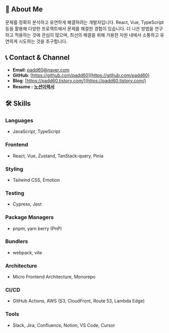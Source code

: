 ## 👋 About Me

문제를 정확히 분석하고 유연하게 해결하려는 개발자입니다. React, Vue, TypeScript 등을 활용해 다양한 프로젝트에서 문제를 해결한 경험이 있습니다. 더 나은 방법을 연구하고 적용하는 것에 관심이 많으며, 최선의 해결을 위해 가용한 자원 내에서 소통하고 유연하게 시도하는 것을 추구합니다.

## 📞 Contact & Channel

- **Email**: [padd60@naver.com](mailto:padd60@naver.com)
- **GitHub**: [https://github.com/padd60](https://github.com/padd60)
- **Blog**: [https://padd60.tistory.com/](https://padd60.tistory.com/)
- **Resume  :** [**노션이력서**](https://padd60.notion.site/f47ada41250f496bb64bbbfdefb299b4?pvs=4)

## 🛠 Skills

### Languages
- JavaScript, TypeScript

### Frontend
- React, Vue, Zustand, TanStack-query, Pinia

### Styling
- Tailwind CSS, Emotion

### Testing
- Cypress, Jest

### Package Managers
- pnpm, yarn berry (PnP)

### Bundlers
- webpack, vite

### Architecture
- Micro Frontend Architecture, Monorepo

### CI/CD
- GitHub Actions, AWS (S3, CloudFront, Route 53, Lambda Edge)

### Tools
- Slack, Jira, Confluence, Notion, VS Code, Cursor
